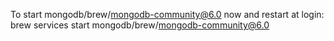 To start mongodb/brew/mongodb-community@6.0 now and restart at login:
brew services start mongodb/brew/mongodb-community@6.0
